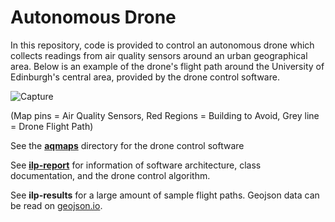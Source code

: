 # Autonomous Drone

In this repository, code is provided to control an autonomous drone which collects readings from air quality sensors around an urban geographical area. Below is an example of the drone's flight path around the University of Edinburgh's central area, provided by the drone control software.

![Capture](https://user-images.githubusercontent.com/57570765/229640362-e645b6a1-1951-4127-8c9b-50e1e5a9c7f1.PNG)

(Map pins = Air Quality Sensors, Red Regions = Building to Avoid, Grey line = Drone Flight Path)

See the [**aqmaps**](https://github.com/cm8819991197253/Informatics-Large-Practical-2/tree/master/aqmaps) directory for the drone control software

See [**ilp-report**](https://github.com/cm8819991197253/Informatics-Large-Practical-2/blob/master/ilp-report.pdf) for information of software architecture, class documentation, and the drone control algorithm.

See **ilp-results** for a large amount of sample flight paths. Geojson data can be read on [geojson.io](https://geojson.io/).
